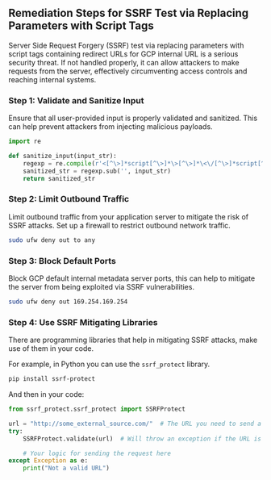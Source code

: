 

## Remediation Steps for SSRF Test via Replacing Parameters with Script Tags

Server Side Request Forgery (SSRF) test via replacing parameters with script tags containing redirect URLs for GCP internal URL is a serious security threat. If not handled properly, it can allow attackers to make requests from the server, effectively circumventing access controls and reaching internal systems.

### Step 1: Validate and Sanitize Input

Ensure that all user-provided input is properly validated and sanitized. This can help prevent attackers from injecting malicious payloads.

```python
import re

def sanitize_input(input_str):
    regexp = re.compile(r'<[^\>]*script[^\>]*\>[^\>]*\<\/[^\>]*script[^\>]*\>')
    sanitized_str = regexp.sub('', input_str)
    return sanitized_str
```

### Step 2: Limit Outbound Traffic 

Limit outbound traffic from your application server to mitigate the risk of SSRF attacks. Set up a firewall to restrict outbound network traffic.

```bash
sudo ufw deny out to any
```

### Step 3: Block Default Ports 

Block GCP default internal metadata server ports, this can help to mitigate the server from being exploited via SSRF vulnerabilities.

```bash
sudo ufw deny out 169.254.169.254
```
### Step 4: Use SSRF Mitigating Libraries

There are programming libraries that help in mitigating SSRF attacks, make use of them in your code. 

For example, in Python you can use the `ssrf_protect` library.

```bash
pip install ssrf-protect
```
And then in your code:

```python
from ssrf_protect.ssrf_protect import SSRFProtect

url = "http://some_external_source.com/"  # The URL you need to send a request
try:
    SSRFProtect.validate(url)  # Will throw an exception if the URL is not safe.

    # Your logic for sending the request here
except Exception as e:
    print("Not a valid URL")
```
